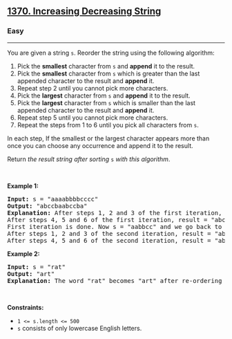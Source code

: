 <h2><a href="https://leetcode.com/problems/increasing-decreasing-string/">1370. Increasing Decreasing String</a></h2><h3>Easy</h3><hr><div style="user-select: auto;"><p style="user-select: auto;">You are given a string <code style="user-select: auto;">s</code>. Reorder the string using the following algorithm:</p>

<ol style="user-select: auto;">
	<li style="user-select: auto;">Pick the <strong style="user-select: auto;">smallest</strong> character from <code style="user-select: auto;">s</code> and <strong style="user-select: auto;">append</strong> it to the result.</li>
	<li style="user-select: auto;">Pick the <strong style="user-select: auto;">smallest</strong> character from <code style="user-select: auto;">s</code> which is greater than the last appended character to the result and <strong style="user-select: auto;">append</strong> it.</li>
	<li style="user-select: auto;">Repeat step 2 until you cannot pick more characters.</li>
	<li style="user-select: auto;">Pick the <strong style="user-select: auto;">largest</strong> character from <code style="user-select: auto;">s</code> and <strong style="user-select: auto;">append</strong> it to the result.</li>
	<li style="user-select: auto;">Pick the <strong style="user-select: auto;">largest</strong> character from <code style="user-select: auto;">s</code> which is smaller than the last appended character to the result and <strong style="user-select: auto;">append</strong> it.</li>
	<li style="user-select: auto;">Repeat step 5 until you cannot pick more characters.</li>
	<li style="user-select: auto;">Repeat the steps from 1 to 6 until you pick all characters from <code style="user-select: auto;">s</code>.</li>
</ol>

<p style="user-select: auto;">In each step, If the smallest or the largest character appears more than once you can choose any occurrence and append it to the result.</p>

<p style="user-select: auto;">Return <em style="user-select: auto;">the result string after sorting </em><code style="user-select: auto;">s</code><em style="user-select: auto;"> with this algorithm</em>.</p>

<p style="user-select: auto;">&nbsp;</p>
<p style="user-select: auto;"><strong style="user-select: auto;">Example 1:</strong></p>

<pre style="user-select: auto;"><strong style="user-select: auto;">Input:</strong> s = "aaaabbbbcccc"
<strong style="user-select: auto;">Output:</strong> "abccbaabccba"
<strong style="user-select: auto;">Explanation:</strong> After steps 1, 2 and 3 of the first iteration, result = "abc"
After steps 4, 5 and 6 of the first iteration, result = "abccba"
First iteration is done. Now s = "aabbcc" and we go back to step 1
After steps 1, 2 and 3 of the second iteration, result = "abccbaabc"
After steps 4, 5 and 6 of the second iteration, result = "abccbaabccba"
</pre>

<p style="user-select: auto;"><strong style="user-select: auto;">Example 2:</strong></p>

<pre style="user-select: auto;"><strong style="user-select: auto;">Input:</strong> s = "rat"
<strong style="user-select: auto;">Output:</strong> "art"
<strong style="user-select: auto;">Explanation:</strong> The word "rat" becomes "art" after re-ordering it with the mentioned algorithm.
</pre>

<p style="user-select: auto;">&nbsp;</p>
<p style="user-select: auto;"><strong style="user-select: auto;">Constraints:</strong></p>

<ul style="user-select: auto;">
	<li style="user-select: auto;"><code style="user-select: auto;">1 &lt;= s.length &lt;= 500</code></li>
	<li style="user-select: auto;"><code style="user-select: auto;">s</code> consists of only lowercase English letters.</li>
</ul>
</div>